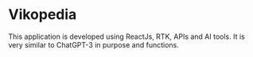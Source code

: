 # Vikopedia
This application is developed using ReactJs, RTK, APIs and AI tools. It is very similar to ChatGPT-3 in purpose and functions.
